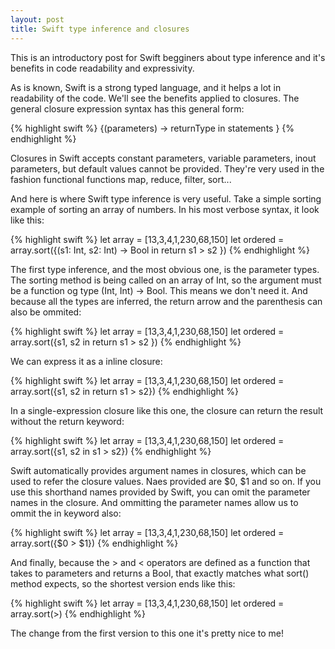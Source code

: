 ```yaml
---
layout: post
title: Swift type inference and closures
---
```


This is an introductory post for Swift begginers about type inference and it's benefits in code readability and expressivity.

As is known, Swift is a strong typed language, and it helps a lot in readability of the code. We'll see the benefits applied to closures. The general closure expression syntax has this general form:

{% highlight swift %}
    {(parameters) -> returnType in
        statements
    }
{% endhighlight %}

Closures in Swift accepts constant parameters, variable parameters, inout parameters, but default values cannot be provided. They're very used in the fashion functional functions map, reduce, filter, sort...

And here is where Swift type inference is very useful. Take a simple sorting example of sorting an array of numbers. In his most verbose syntax, it look like this:

{% highlight swift %}
    let array = [13,3,4,1,230,68,150]
    let ordered = array.sort({(s1: Int, s2: Int) -> Bool in
        return s1 > s2
    })
{% endhighlight %}

The first type inference, and the most obvious one, is the parameter types. The sorting method is being called on an array of Int, so the argument must be a function og type (Int, Int) -> Bool. This means we don't need it. And because all the types are inferred, the return arrow and the parenthesis can also be ommited:

{% highlight swift %}
    let array = [13,3,4,1,230,68,150]
    let ordered = array.sort({s1, s2 in
        return s1 > s2
    })
{% endhighlight %}

We can express it as a inline closure:

{% highlight swift %}
    let array = [13,3,4,1,230,68,150]
    let ordered = array.sort({s1, s2 in return s1 > s2})
{% endhighlight %}

In a single-expression closure like this one, the closure can return the result without the return keyword:

{% highlight swift %}
    let array = [13,3,4,1,230,68,150]
    let ordered = array.sort({s1, s2 in s1 > s2})
{% endhighlight %}

Swift automatically provides argument names in closures, which can be used to refer the closure values. Naes provided are $0, $1 and so on. If you use this shorthand names provided by Swift, you can omit the parameter names in the closure. And ommitting the parameter names allow us to ommit the in keyword also:

{% highlight swift %}
    let array = [13,3,4,1,230,68,150]
    let ordered = array.sort({$0 > $1})
{% endhighlight %}

And finally, because the > and < operators are defined as a function that takes to parameters and returns a Bool, that exactly matches what sort() method expects, so the shortest version ends like this:

{% highlight swift %}
    let array = [13,3,4,1,230,68,150]
    let ordered = array.sort(>)
{% endhighlight %}


The change from the first version to this one it's pretty nice to me!


